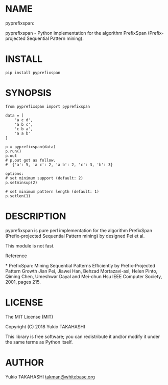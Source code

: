 # NAME

pyprefixspan:

pyprefixspan - Python implementation for the algorithm PrefixSpan (Prefix-projected Sequential Pattern mining).

# INSTALL

    pip install pyprefixspan

# SYNOPSIS

    from pyprefixspan import pyprefixspan
    
    data = [
        'a c d',
        'a b c',
        'c b a',
        'a a b'
    ]
    
    p = pyprefixspan(data)
    p.run()
    p.out
    # p.out got as follow.
    #  {'a': 5, 'a c': 2, 'a b': 2, 'c': 3, 'b': 3}
    
    options:
    # set minimum support (default: 2)
    p.setminsup(2)
    
    # set minimum pattern length (default: 1)
    p.setlen(1)
    
# DESCRIPTION

pyprefixspan is pure perl implementation
for the algorithm PrefixSpan (Prefix-projected Sequential Pattern mining) 
by designed Pei et al.

This module is not fast.

Reference

\* PrefixSpan: Mining Sequential Patterns Efficiently by Prefix-Projected Pattern Growth Jian Pei, Jiawei Han, Behzad Mortazavi-asl, Helen Pinto, Qiming Chen, Umeshwar Dayal and Mei-chun Hsu IEEE Computer Society, 2001, pages 215.

# LICENSE

The MIT License (MIT)

Copyright (C) 2018 Yukio TAKAHASHI

This library is free software; you can redistribute it and/or modify
it under the same terms as Python itself.

# AUTHOR

Yukio TAKAHASHI <takman@whitebase.org>
